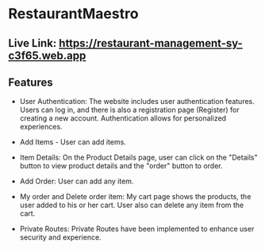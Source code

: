 # RestaurantMaestro 

## Live Link:  https://restaurant-management-sy-c3f65.web.app


## Features

- User Authentication: The website includes user authentication features. Users can log in, and there is also a registration page (Register) for creating a new account. Authentication allows for personalized experiences.



- Add Items - User can add items.






- Item Details: On the Product Details page, user can click on the "Details" button to view product details and the "order" button to order.



- Add Order: User can add any item.



- My order and Delete order item: My cart page shows the products, the user added to his or her cart. User also can delete any item from the cart.



- Private Routes: Private Routes have been implemented to enhance user security and experience.


























